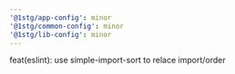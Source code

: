 ```yaml
---
'@1stg/app-config': minor
'@1stg/common-config': minor
'@1stg/lib-config': minor
---
```


feat(eslint): use simple-import-sort to relace import/order
